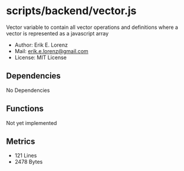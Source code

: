 # scripts/backend/vector.js


Vector variable to contain all vector operations and definitions where a
vector is represented as a javascript array
* Author: Erik E. Lorenz 
* Mail: <erik.e.lorenz@gmail.com>
* License: MIT License


## Dependencies

No Dependencies

## Functions

Not yet implemented

## Metrics

* 121 Lines
* 2478 Bytes

